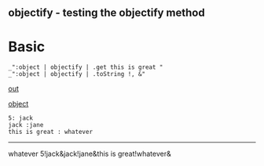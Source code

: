 objectify - testing the objectify method
---
# Basic

    _":object | objectify | .get this is great "
    _":object | objectify | .toString !, &"


[out](# "save:")

[object]()

    5: jack
    jack :jane
    this is great : whatever
---
whatever
5!jack&jack!jane&this is great!whatever&
